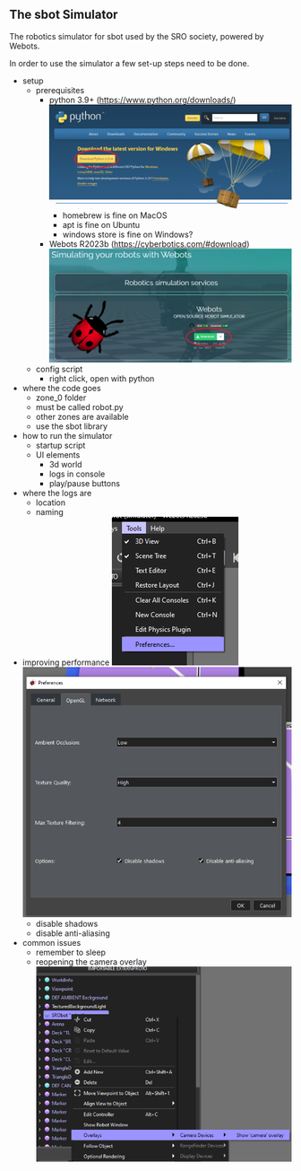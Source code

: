 The sbot Simulator
---

The robotics simulator for sbot used by the SRO society, powered by Webots.

In order to use the simulator a few set-up steps need to be done.

- setup
    - prerequisites
        - python 3.9+ (https://www.python.org/downloads/) ![python download site](images/python_download.png)
            - homebrew is fine on MacOS
            - apt is fine on Ubuntu
            - windows store is fine on Windows?
        - Webots R2023b (https://cyberbotics.com/#download) ![webots download site](images/webots_download.png)
    - config script
        - right click, open with python
- where the code goes
    - zone_0 folder
    - must be called robot.py
    - other zones are available
    - use the sbot library
- how to run the simulator
    - startup script
    - UI elements
        - 3d world
        - logs in console
        - play/pause buttons
- where the logs are
    - location
    - naming
- improving performance ![preferences menu](images/windows_preferences.png) ![reduce graphics](images/reduced_settings.png)
    - disable shadows
    - disable anti-aliasing
- common issues
    - remember to sleep
    - reopening the camera overlay ![camera overlay menu](images/camera-overlays.png)
